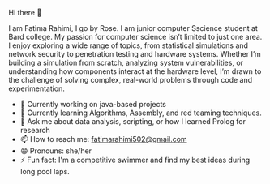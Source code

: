 Hi there 👋

I am Fatima Rahimi, I go by Rose. I am junior computer Sscience student at Bard college. 
My passion for computer science isn’t limited to just one area. I enjoy exploring a wide range of topics, from statistical simulations and network security to penetration testing and hardware systems. Whether I’m building a simulation from scratch, analyzing system vulnerabilities, or understanding how components interact at the hardware level, I’m drawn to the challenge of solving complex, real-world problems through code and experimentation.

- 🔭 Currently working on java-based projects
- 🌱 Currently learning Algorithms, Assembly, and red teaming techniques. 
- 💬 Ask me about data analysis, scripting, or how I learned Prolog for research  
- 📫 How to reach me: fatimarahimi502@gmail.com
- 😄 Pronouns: she/her
- ⚡ Fun fact: I'm a competitive swimmer and find my best ideas during long pool laps.
